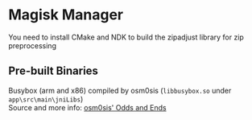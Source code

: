 # Magisk Manager 
You need to install CMake and NDK to build the zipadjust library for zip preprocessing

## Pre-built Binaries
Busybox (arm and x86) compiled by osm0sis (`libbusybox.so` under `app\src\main\jniLibs`)  
Source and more info: [osm0sis' Odds and Ends](https://forum.xda-developers.com/showthread.php?t=2239421)
